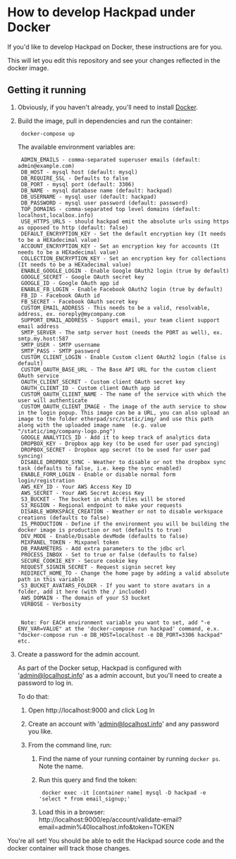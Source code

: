 How to develop Hackpad under Docker
===================================

If you'd like to develop Hackpad on Docker, these instructions are for you.

This will let you edit this repository and see your changes reflected in the docker image.

Getting it running
-------------------

1. Obviously, if you haven't already, you'll need to install [Docker](https://docs.docker.com/installation/).

2. Build the image, pull in dependencies and run the container:

        docker-compose up

   The available environment variables are:

        ADMIN_EMAILS - comma-separated superuser emails (default: admin@example.com)
        DB_HOST - mysql host (default: mysql)
        DB_REQUIRE_SSL - Defaults to false
        DB_PORT - mysql port (default: 3306)
        DB_NAME - mysql database name (default: hackpad)
        DB_USERNAME - mysql user (default: hackpad)
        DB_PASSWORD - mysql user password (default: password)
        TOP_DOMAINS - comma-separated top level domains (default: localhost,localbox.info)
        USE_HTTPS_URLS - should hackpad emit the absolute urls using https as opposed to http (default: false)
        DEFAULT_ENCRYPTION_KEY - Set the default encryption key (It needs to be a HEXadecimal value)
        ACCOUNT_ENCRYPTION_KEY - Set an encryption key for accounts (It needs to be a HEXadecimal value)
        COLLECTION_ENCRYPTION_KEY - Set an encryption key for collections (It needs to be a HEXadecimal value)
        ENABLE_GOOGLE_LOGIN - Enable Google OAuth2 login (true by default)
        GOOGLE_SECRET - Google OAuth secret key
        GOOGLE_ID - Google OAuth app id
        ENABLE_FB_LOGIN - Enable Facebook OAuth2 login (true by default)
        FB_ID - Facebook OAuth id
        FB_SECRET - Facebook OAuth secret key
        CUSTOM_EMAIL_ADDRESS - This needs to be a valid, resolvable, address, ex. noreply@mycompany.com
        SUPPORT_EMAIL_ADDRESS - Support email, your team client support email address
        SMTP_SERVER - The smtp server host (needs the PORT as well), ex. smtp.my.host:587
        SMTP_USER - SMTP username
        SMTP_PASS - SMTP password
        CUSTOM_CLIENT_LOGIN - Enable Custom client OAuth2 login (false is default)
        CUSTOM_OAUTH_BASE_URL - The Base API URL for the custom client OAuth service
        OAUTH_CLIENT_SECRET - Custom client OAuth secret key
        OAUTH_CLIENT_ID - Custom client OAuth app id
        CUSTOM_OAUTH_CLIENT_NAME - The name of the service with which the user will authenticate
        CUSTOM_OAUTH_CLIENT_IMAGE - The image of the auth service to show in the login popup. This image can be a URL, you can also upload an image to the folder etherpad/src/static/img/ and use this path along with the uploaded image name  (e.g. value "/static/img/company-logo.png")
        GOOGLE_ANALYTICS_ID - Add it to keep track of analytics data
        DROPBOX_KEY - Dropbox app key (to be used for user pad syncing)
        DROPBOX_SECRET - Dropbox app secret (to be used for user pad syncing)
        DISABLE_DROPBOX_SYNC - Weather to disable or not the dropbox sync task (defaults to false, i.e. keep the sync enabled)
        ENABLE_FORM_LOGIN - Enable or disable normal form login/registration
        AWS_KEY_ID - Your AWS Access Key ID
        AWS_SECRET - Your AWS Secret Access Key
        S3_BUCKET - The bucket in which files will be stored
        S3_REGION - Regional endpoint to make your requests
        DISABLE_WORKSPACE_CREATION - Weather or not to disable workspace creations (defaults to false)
        IS_PRODUCTION - Define if the environment you will be building the docker image is production or not (defaults to true)
        DEV_MODE - Enable/Disable devMode (defaults to false)
        MIXPANEL_TOKEN - Mixpanel token
        DB_PARAMETERS - Add extra parameters to the jdbc url
        PROCESS_INBOX - Set to true or false (defaults to false)
        SECURE_COOKIE_KEY - Secure cookie key
        REQUEST_SIGNIN_SECRET - Request signin secret key
        REDIRECT_HOME_TO - Change the home page by adding a valid absolute path in this variable
        S3_BUCKET_AVATARS_FOLDER - If you want to store avatars in a folder, add it here (with the / included)
        AWS_DOMAIN - The domain of your S3 bucket
        VERBOSE - Verbosity


        Note: For EACH environment variable you want to set, add "-e ENV_VAR=VALUE" at the 'docker-compose run hackpad' command, e.x. "docker-compose run -e DB_HOST=localhost -e DB_PORT=3306 hackpad" etc.

3. Create a password for the admin account.

	As part of the Docker setup, Hackpad is configured with 'admin@localhost.info' as a admin account, but you'll need to create a password to log in.

	To do that:

	1. Open http://localhost:9000 and click Log In

	2. Create an account with 'admin@localhost.info' and any password you like.

	3. From the command line, run:

		1. Find the name of your running container by running `docker ps`. Note the name.

		2. Run this query and find the token:

				docker exec -it [container name] mysql -D hackpad -e 'select * from email_signup;'

		3. Load this in a browser: http://localhost:9000/ep/account/validate-email?email=admin%40localhost.info&token=TOKEN


You're all set!  You should be able to edit the Hackpad source code and the docker container will track those changes.

